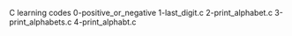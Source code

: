 C learning codes
0-positive_or_negative
1-last_digit.c
2-print_alphabet.c
3-print_alphabets.c
4-print_alphabt.c
